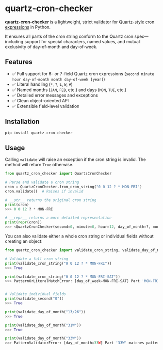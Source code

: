 # quartz-cron-checker

**quartz-cron-checker** is a lightweight, strict validator for [Quartz-style cron expressions](https://www.quartz-scheduler.org/documentation/quartz-2.3.0/tutorials/crontrigger.html) in Python.

It ensures all parts of the cron string conform to the Quartz cron spec—including support for special characters, named values, and mutual exclusivity of day-of-month and day-of-week.

## Features

- ✅ Full support for 6- or 7-field Quartz cron expressions (`second minute hour day-of-month month day-of-week [year]`)
- ✅ Literal handling (`*`, `?`, `L`, `W`, `#`)
- ✅ Named months (`JAN`, `FEB`, etc.) and days (`MON`, `TUE`, etc.)
- ✅ Detailed error messages and exceptions
- ✅ Clean object-oriented API
- ✅ Extensible field-level validation

## Installation

```bash
pip install quartz-cron-checker
```

## Usage

Calling `validate` will raise an exception if the cron string is invalid. The method will return `True` otherwise.

```python
from quartz_cron_checker import QuartzCronChecker

# Parse and validate a cron string
cron = QuartzCronChecker.from_cron_string("0 0 12 ? * MON-FRI")
cron.validate()  # Raises if invalid

# __str__ returns the original cron string
print(cron)
>>> 0 0 12 ? * MON-FRI

# __repr__ returns a more detailed representation
print(repr(cron))
>>> <QuartzCronChecker(second=0, minute=0, hour=12, day_of_month=?, month=*, day_of_week=MON-FRI, year=None)>
```

You can also validate either a whole cron string or individual fields without creating an object:
```python
from quartz_cron_checker import validate_cron_string, validate_day_of_month, validate_second

# Validate a full cron string
print(validate_cron_string("0 0 12 ? * MON-FRI"))
>>> True

print(validate_cron_string("0 0 12 ? * MON-FRI-SAT"))
>>> PatternOrLiteralMatchError: [day_of_week=MON-FRI-SAT] Part 'MON-FRI-SAT' does not match any literal (THU, FRI, MON, SAT, TUE, WED, *, SUN, ?) or allowed pattern (Range, Increment, Range with increment, List of digits, Day of week occurrence, Last day of week in month, Day of week range, Specific day of week)


# Validate individual fields
print(validate_second("0"))
>>> True

print(validate_day_of_month("13/26"))
>>> True

print(validate_day_of_month("31W"))
>>> True

print(validate_day_of_month("33W"))
>>> PatternValidatorError: [day_of_month=33W] Part '33W' matches pattern 'Nearest weekday' ('^(\d+)W$') but failed semantic validation: must be between 1 and 31
```
